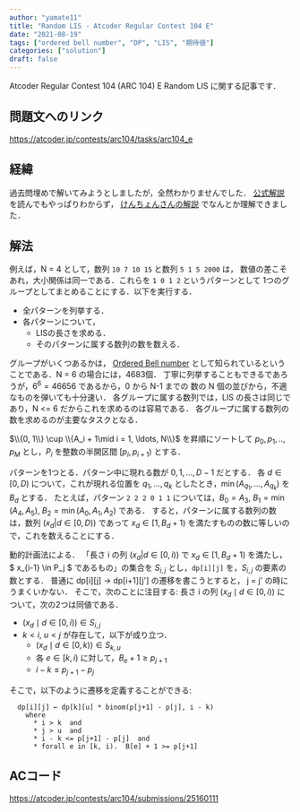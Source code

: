 ```yaml
---
author: "yamate11"
title: "Random LIS - Atcoder Regular Contest 104 E"
date: "2021-08-19"
tags: ["ordered bell number", "DP", "LIS", "期待値"]
categories: ["solution"]
draft: false
---
```


Atcoder Regular Contest 104 (ARC 104) E Random LIS に関する記事です．

## 問題文へのリンク

https://atcoder.jp/contests/arc104/tasks/arc104_e

## 経緯

過去問埋めで解いてみようとしましたが，全然わかりませんでした．
[公式解説](https://atcoder.jp/contests/arc104/editorial/159) を読んでもやっぱりわからず，
[けんちょんさんの解説](https://drken1215.hatenablog.com/entry/2020/10/06/101900) 
でなんとか理解できました．

## 解法

例えば，N = 4 として，数列 `10 7 10 15` と数列 `5 1 5 2000` は，
数値の差こそあれ，大小関係は同一である．これらを `1 0 1 2` というパターンとして
1つのグループとしてまとめることにする．以下を実行する．

* 全パターンを列挙する．
* 各パターンについて，
    * LISの長さを求める．
    * そのパターンに属する数列の数を数える．
    
グループがいくつあるかは，
[Ordered Bell number](https://en.wikipedia.org/wiki/Ordered_Bell_number)
として知られているということである．N = 6 の場合には，4683個．
丁寧に列挙することもできるであろうが，$6^6 = 46656$ であるから，0 から N-1 までの
数の N 個の並びから，不適なものを弾いても十分速い．
各グループに属する数列では，LIS の長さは同じであり，N <= 6 だからこれを求めるのは容易である．
各グループに属する数列の数を求めるのが主要なタスクとなる．

$\\{0, 1\\} \cup \\{A_i + 1\mid i = 1, \ldots, N\\}$ を昇順にソートして 
$p_0, p_1, .., p_M$ とし，$P_i$ を整数の半開区間 $[p_i, p_{i+1})$ とする．

パターンを1つとる．パターン中に現れる数が $0, 1, \ldots, D-1$ だとする．
各 $d \in [0, D)$ について，これが現れる位置を
$q_1, \ldots, q_k$ としたとき，$\min(A_{q_1}, \ldots, A_{q_k})$ を $B_d$ とする．
たとえば，パターン `2 2 2 0 1 1` については，$B_0 = A_3$,
$B_1 = \min(A_4, A_5)$, $B_2 = \min(A_0, A_1, A_2)$ である．
すると，パターンに属する数列の数は，数列 $( x_d | d \in [0, D) )$ であって
$x_d \in [1, B_d + 1)$ を満たすものの数に等しいので，これを数えることにする．

動的計画法による．
「長さ i の列 $( x_d | d \in [0, i) )$ で
$x_d \in [1, B_d + 1)$ を満たし，$ x_{i-1} \in P_j $ であるもの」の集合を $S_{i,j}$
とし，`dp[i][j]` を，$S_{i,j}$ の要素の数とする．
普通に dp[i][j] → dp[i+1][j'] の遷移を書こうとすると，
j = j' の時にうまくいかない．
そこで，次のことに注目する: 
長さ i の列 $(x_d \mid d \in [0, i) )$ について，次の2つは同値である．

* $( x_d \mid d \in [0, i) ) \in S_{i,j}$ 
* $k < i$, $u < j$ が存在して，以下が成り立つ．
    * $(x_d \mid d \in [0, k) ) \in S_{k, u}$
    * 各 $e \in [k, i)$ に対して，$B_e + 1 \geq p_{j+1}$
    * $i - k \leq p_{j+1} - p_j$

そこで，以下のように遷移を定義することができる:

```
  dp[i][j] ← dp[k][u] * binom(p[j+1] - p[j], i - k)
    where
      * i > k  and
      * j > u  and
      * i - k <= p[j+1] - p[j]  and
      * forall e in [k, i).  B[e] + 1 >= p[j+1]
```

## ACコード

https://atcoder.jp/contests/arc104/submissions/25160111




